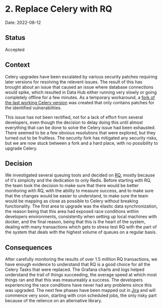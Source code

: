 # 2. Replace Celery with RQ

Date: 2022-08-12

## Status

Accepted

## Context

Celery upgrades have been escalated by various security patches requiring later versions for resolving the relevent issues. The result of this has brought about an issue that caused an issue where database connections would spike, which resulted in Data Hub either running very slowly or going completely offline for a few minutes. As a temporary workaround, a [fork of the last working Celery version](https://github.com/uktrade/celery) was created that only contains patches for the identified vulnerabilities.

This issue has not been rectified, not for a lack of effort from several developers, even though the decision to delay doing this until almost everything that can be done to solve the Celery issue had been exhausted. There seemed to be a few obvious resolutions that were explored, but they turned out to be fruitless. The security fork has mitigated any security risks, but we are now stuck between a fork and a hard place, with no possibility to upgrade Celery.

## Decision

We investigated several queuing tools and decided on [RQ](https://python-rq.org/), mostly because of it's simplcity and the dedication to only Redis. Before starting with RQ, the team took the decision to make sure that there would be better monitoring with RQ, with the ability to measure success, and to make sure that the changes would be easier to understand, to make sure the team would be mapping as close as possible to Celery without breaking functionality. The first area to upgrade was the elastic data synchronization, the reason being that this area had exposed race conditions within developers environments, consistently when setting up local machines with docker, and the final reason, being that this is the heart of the system, dealing with many transactions which gets to stress test RQ with the part of the system that deals with the highest volume of queues on a regular basis.

## Consequences

After carefully monitoring the results of over 1.5 milllion RQ transactions, we have enough evidence to understand that RQ is a good choice for all the Celery Tasks that were replaced. The Grafana charts and logs helped understand the trail of things succeeding, the average speed at which most things ran and that this was measureably a success. The developers experiencing the race conditions have never had any problems since this was upgraded. The next few phases have been mapped out in [Jira](https://uktrade.atlassian.net/browse/TET-16) and will commence very soon, starting with cron scheduled jobs, the only risky part because of the relience on an alternative library.

